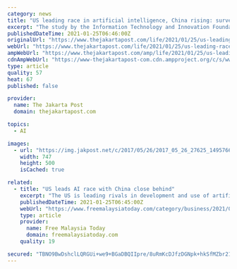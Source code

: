 ```yaml
---
category: news
title: "US leading race in artificial intelligence, China rising: survey"
excerpt: "The study by the Information Technology and Innovation Foundation assessed AI using 30 separate metrics including human talent, research activity, commercial development and investment in hardware and software."
publishedDateTime: 2021-01-25T06:46:00Z
originalUrl: "https://www.thejakartapost.com/life/2021/01/25/us-leading-race-in-artificial-intelligence-china-rising-survey-.html"
webUrl: "https://www.thejakartapost.com/life/2021/01/25/us-leading-race-in-artificial-intelligence-china-rising-survey-.html"
ampWebUrl: "https://www.thejakartapost.com/amp/life/2021/01/25/us-leading-race-in-artificial-intelligence-china-rising-survey-.html"
cdnAmpWebUrl: "https://www-thejakartapost-com.cdn.ampproject.org/c/s/www.thejakartapost.com/amp/life/2021/01/25/us-leading-race-in-artificial-intelligence-china-rising-survey-.html"
type: article
quality: 57
heat: 67
published: false

provider:
  name: The Jakarta Post
  domain: thejakartapost.com

topics:
  - AI

images:
  - url: "https://img.jakpost.net/c/2017/05/26/2017_05_26_27625_1495766853._medium.jpg"
    width: 747
    height: 500
    isCached: true

related:
  - title: "US leads AI race with China close behind"
    excerpt: "The US is leading rivals in development and use of artificial intelligence while China is rising quickly and European Union is lagging, a research report showed Monday. The study by the Information Technology and Innovation Foundation assessed AI using 30 separate metrics including human talent,"
    publishedDateTime: 2021-01-25T06:45:00Z
    webUrl: "https://www.freemalaysiatoday.com/category/business/2021/01/25/us-leads-ai-race-with-china-close-behind/"
    type: article
    provider:
      name: Free Malaysia Today
      domain: freemalaysiatoday.com
    quality: 19

secured: "TBNO9BwDshclLQRGUi+we9+BGaDBQIIpre/8uRmKcDJfzDGNpk+hkSfMZbr21CQcvuTFmd9XREj5dr9Z4g0gbPTovX8yjdWrtvlurjsnkcNk6wRneCShCKznG+CrTtdiwAH+atc/NDis8quVARTI2oMKZt2Xgyu5imdof3f6gEEGlNJIk3gVUvREISj6/8q++9BzeXgxu6Z3gVW3SqHwNJRlRod321p2ZuxvsFAkZoXFhdLelzHPqpdndOoHErn5c8b8d7LuBxdyNONIrnKrxH6lCdzq9bfaQpqN9BsaEsB/F9FBNHDywKt3QXF4Z9YohnXSm9etWCaG8CcE5VUzYS7akW1zo2NEims+8WSrpIE=;gozGGiz5/fWDtqd5wrRWKg=="
---
```


